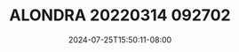 --- 
title: "ALONDRA 20220314 092702"
description: "streaming bokep ALONDRA 20220314 092702 twitter   baru"
date: 2024-07-25T15:50:11-08:00
file_code: "lb6xsodp2h7z"
draft: false
cover: "kbjwul570kjqb1qd.jpg"
tags: ["ALONDRA", "bokep-indo", "bokep-viral", "bokep-ig"]
length: 1407
fld_id: "1483125"
foldername: "Alondra"
categories: ["Alondra"]
views: 0
---